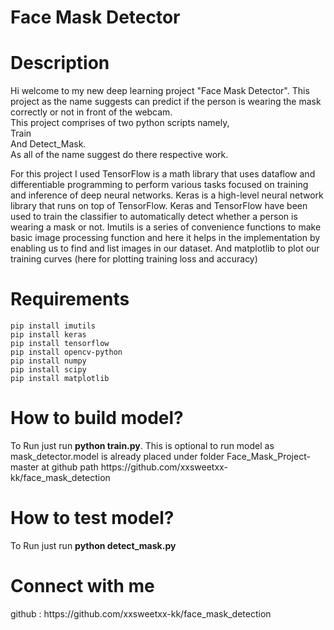# Face Mask Detector
<h1>Description</h1>
Hi welcome to my new deep learning project "Face Mask Detector". This project as the name suggests can predict if the person is wearing the mask correctly or not in front of the webcam.<br>
This project comprises of two python scripts namely,<br>
Train<br>
And  Detect_Mask.<br>
As all of the name suggest do there respective work.<br>

For this project I used TensorFlow is a math library that uses dataflow and differentiable programming to perform various tasks focused on training and inference of deep neural networks.
Keras is a high-level neural network library that runs on top of TensorFlow.
Keras and TensorFlow have been used to train the classifier to automatically detect whether a person is wearing a mask or not.
Imutils is a series of convenience functions to make basic image processing function and here it helps in the implementation by enabling us to find and list images in our dataset. 
And matplotlib to plot our training curves (here for plotting training loss and accuracy)
<br>

<h1>Requirements</h1>
<code>pip install imutils</code><br>
<code>pip install keras</code><br>
<code>pip install tensorflow</code><br>
<code>pip install opencv-python</code><br>
<code>pip install numpy</code><br>
<code>pip install scipy</code><br>
<code>pip install matplotlib</code><br>

<h1>How to build model?</h1>
  To Run just run <b>python train.py</b>. This is optional to run model as mask_detector.model is already placed under folder Face_Mask_Project-master at github path https://github.com/xxsweetxx-kk/face_mask_detection
  
 <h1>How to test model?</h1>
  To Run just run <b>python detect_mask.py</b> 

  
<h1>Connect with me</h1>
github : https://github.com/xxsweetxx-kk/face_mask_detection<br>
  
